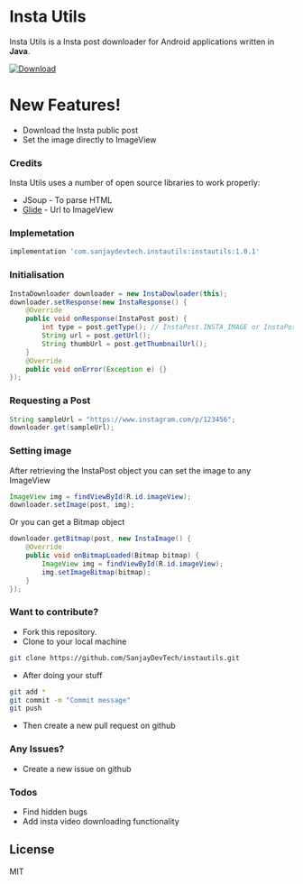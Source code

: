 # Insta Utils

Insta Utils is a Insta post downloader for Android applications written in **Java**.

[ ![Download](https://api.bintray.com/packages/sanjaydevtech/instautils/com.sanjaydevtech.instautils/images/download.svg) ](https://bintray.com/sanjaydevtech/instautils/com.sanjaydevtech.instautils/_latestVersion)

# New Features!

  - Download the Insta public post
  - Set the image directly to ImageView

### Credits

Insta Utils uses a number of open source libraries to work properly:

* JSoup - To parse HTML
* [Glide](https://github.com/bumptech/glide) - Url to ImageView

### Implemetation

```gradle
implementation 'com.sanjaydevtech.instautils:instautils:1.0.1'
```

### Initialisation

```java
InstaDownloader downloader = new InstaDowloader(this);
downloader.setResponse(new InstaResponse() {
    @Override
    public void onResponse(InstaPost post) {
        int type = post.getType(); // InstaPost.INSTA_IMAGE or InstaPost.INSTA_VIDEO
        String url = post.getUrl();
        String thumbUrl = post.getThumbnailUrl();
    }
    @Override
    public void onError(Exception e) {}
});
```

### Requesting a Post

```java
String sampleUrl = "https://www.instagram.com/p/123456";
downloader.get(sampleUrl);
```

### Setting image
After retrieving the InstaPost object you can set the image to any ImageView
```java
ImageView img = findViewById(R.id.imageView);
downloader.setImage(post, img);
```
Or you can get a Bitmap object
```java
downloader.getBitmap(post, new InstaImage() {
    @Override
    public void onBitmapLoaded(Bitmap bitmap) {
        ImageView img = findViewById(R.id.imageView);
        img.setImageBitmap(bitmap);
    }
});
```

### Want to contribute?
* Fork this repository.
* Clone to your local machine
```sh
git clone https://github.com/SanjayDevTech/instautils.git
```
* After doing your stuff
```sh
git add *
git commit -m "Commit message"
git push
```
* Then create a new pull request on github

### Any Issues?
* Create a new issue on github

### Todos

 - Find hidden bugs
 - Add insta video downloading functionality

License
----
MIT
